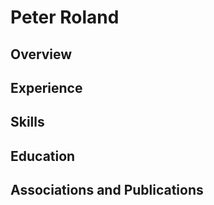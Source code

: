 # Peter Roland


## Overview

## Experience

## Skills

## Education

## Associations and Publications

